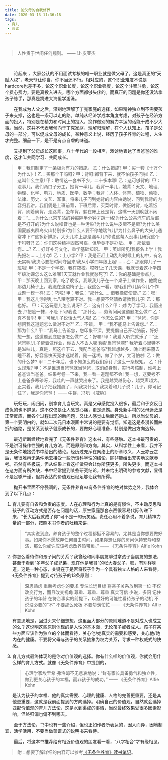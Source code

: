 ```yaml
---
title: 论父母的自我修养
date: 2020-03-13 11:36:18
tags:
 - 育儿
 - 阅读
---
```


<br>

> 人性贵于世间任何规则。 —— 让·皮亚杰

<br>

&emsp;&emsp;论起来 ，大家公认的不用面试考核的唯一职业就是做父母了，这是真正的“天赋人权”，老天爷让你当，你不当还不行。相对应的，这个职业难度不说是hardcore也差不多，论这个职业长度，论这个职业强度，论这个斗智斗勇，论这个费心费力，要是真投入进去，哪个方面都够头疼的。而真正的问题是你还没法拿孩子练手，那真是跳进大海里学游泳。

&emsp;&emsp;在我成为人父之后，深刻地理解了丁克家庭的选择，如果精神独立到不需要孩子来支撑，这也是一条可以走的路。单纯从经济学成本角度考虑，对孩子在经济方面的投入，特别是在精力和时间上的投入，换作做别的努力幸运的话能干成不少大事。当然，这并不代表我倾向于丁克家庭，理解归理解，在个人认知上，孩子是父母的一部分，可以促成父母的成长，某种意义上说，经历了孩子养育的过程，人生才完整。细品一下，是不是有点自虐的味道。

&emsp;&emsp;又提到了父母成长这回事，八十年代的一段相声，戏谑地表达了当爸爸的难度，这才叫共同学习、共同成长。

> 甲：我们制定了一条极为有力的措施。
> 乙：什么措施?
> 甲：买一套《十万个为什么》!
> 乙：买那个干吗呀?
> 甲：背呀!都背下来，就不怕孩子问啦!
> 乙：这叫什么主意!
> 甲：敢情这一套书不少，二十多本哪!
> 乙：这可够背的!
> 甲：没事儿，我们两口子分工，她背一半儿，我背一半儿，她背：天文、地理、物理、化学、电力、地质、医学、数学；我背：人体、体育、植物、动物、法律、历史、文艺、军事。将来儿子问到她背的内容由她说，问到我背的内容归我讲。我们俩是上班前背，下班后背，买菜时背，做饭时背，吃着饭背，刷着碗背，走路背，坐车背，躺在床上还是背，这嘴一天到晚就不闲着：“……为什么北京车站的钟每隔半分钟才跳一格!为什么公共汽车的后窗是不打开的?为什么说噪音也是一种污染?为什么说牛皮癣不是癣?为什么美国夏威夷群岛火山特别多?为什么人要不停地喘气儿?为什么鼻子的大头儿通常冲下?”这多新鲜那，大头儿冲上那是漏斗儿?你说这帮人没事儿研究这个干吗呀?!
> 乙：你们这种精神固然可嘉，但毕竟不是办法。
> 甲：那依着您……?
> 乙：好好补习文化，重学基础知识。
> 甲：英雄所见!我报名上学！我先报名……上小学!
> 乙：上小学?
> 甲：我是正赶上动乱的时候上的初中，有名无实啊!我决心要把时间夺回来!我从小学四年级上起!……
> 乙：那跟你儿子一班啦!
> 甲：不是一个学校，我在夜校。哎呀!上了几天课，我就觉着这小学四年级功课怎么这么难哪?天天就作业我就愁死了!
> 乙：你的基础是惨点儿。
> 甲：那天晚上回到家，吃了晚饭，我跟我儿子在一个桌子上做作业，他跪在那边儿椅子上，我跪在这边椅子上，我这么一看，嘿!我们爷儿俩今儿个作业题一模一样!
> 乙：巧啦!
> 甲：我说：“那什么……借我橡皮使使。”
> 乙：嘿!
> 甲：我这儿涂得乱七八糟老算不对。我一想要不然请教请教我儿子!
> 乙：那也好。
> 甲：可这玩意儿怎么说呀?
> 乙：这有什么?
> 甲：对!为了学习，我豁出去了!把脸一抹，不耻下问!我说：“那什么……劳驾问问这道题怎么做?”
> 乙：真不含乎!
> 甲：可我儿子说话太气人啦!
> 乙：他怎么说的?
> 甲：“爸爸，你是想问我这道题怎么做对不对?”
> 乙：不错。
> 甲：“我不能马上告诉您。”
> 乙：那为什么?
> 甲：“我马上告诉您，您印象不深。要提倡自己开动脑筋，好好想一想，这道题到底应该怎么做?”
> 乙：好嘛!
> 甲：我爱人听完就乐了：“还爸爸呢!儿子帮着做作业，你丢人不丢人哪!你配当爸爸嘛!” 我听着心里特不是滋味儿，真是，照这样下去，我配当爸爸吗?我越想越多，晚上翻来覆去睡不着，好容易快天亮才迷糊着，刚一迷糊，做了个梦，太可怕啦!
> 乙：做的什么梦?
> 甲：二十年后，也不知怎么的我们家订了这么一条规矩。
> 乙：什么规矩?
> 甲：不是谁想当爸爸就当爸爸，取消终身制，实行考核制，谁考上爸爸谁当爸爸。结果考卷一下来，我一看一道题都不会! 我一想，这要考不上爸爸多寒碜呀，我哇的一声就哭出来了。我是越哭越伤心，越哭声越大。正哭着，我儿子把我推醒了，问我哭什么? 我哭着和儿子说：儿子，你可记住了，我是你爸爸！
> —— 牛群、冯巩 《威胁》

&emsp;&emsp;玩归玩，闹归闹，别拿育儿当玩笑。真是父母感觉投入很多，最后和子女反目成仇的也不鲜见。这不仅仅是让人感觉心痛，更是遗憾。身处新手村的父母迷茫是正常反应，而各个过程出现的新问题，又让人感觉山后面还是山。所以当父母的，第一个要明白的，就如二次元日本漫画中常说的是要有觉悟，知道这是条漫长而曲折的道路，是关系到孩子健康成长的，要做好心理准备，特别是做出方向选择。

&emsp;&emsp;最近断断续续地看完了《无条件养育》这本书，有些感触。这本书最可贵的，不是讲可操作性强的育儿方法，而是原则和方向。其实，从科学性上来看，我并不是无条件地接受书中给出的结论。经历过充斥在网络上的断章取义，人云亦云之后，我很难再无条件地去接受一些所谓科学性的结论，除非能给出充实地文献参考。虽然有些极端，但从结果上看这样做只会让你所获更多，所失更少。而这本书在这方面有所欠缺，书中经常提到某些研究结论，并未给出明确的参考文献，显得不是足够严谨，但其表达的价值观已经足够让我有所得。

&emsp;&emsp;抛开书里面不停强调的，无条件养育vs有条件养育的绝对优势之外，我体会到了以下几点：

1. 育儿要有自省和负责的态度。人在心理和行为上真的是有惯性，不主动反思和孩子的互动方式是否存在问题的话，原生家庭那套东西很容易代际传递下来，“长大后我就成了你”可不是一句玩笑话。责任心用不着多说，育儿精神力量的一部分，按照本书作者的吐糟来讲，

   > “其实说到底，养育孩子的整个过程都挺不容易的，尤其是当你想要做好事。如果你不愿放弃任何自由时间，如果你想让你的房间保持安静和整洁，那么你或许应该考虑改养热带鱼。”  —— 《无条件养育》Alfie Kohn

2. 你怎么看待你和孩子间的关系？我曾经和同事朋友聊过拿孩子当朋友的想法，甚至于看到“多年父子成兄弟，现在他是我哥”的张大春父子，嗯，有别样味道。这是一种心态，关键在于是否将孩子作为一个具有独立人格的人来看待。《无条件养育》提到对待孩子的13条原则：

   > 深思熟虑
   > 重新考虑你的要求
   > 专注长远目标
   > 将亲子关系放到第一位
   > 不仅改变行为，而且改变视角
   > 尊重、尊重、尊重
   > 真实可信
   > 少说，多问
   > 记住孩子的年龄
   > 在符合事实的前提下，以最好的可能性看待孩子的动机
   > 不说没必要的“不”
   > 不要那么死板
   > 不要匆匆忙忙
   > —— 《无条件养育》Alfie Kohn

   有意思地是，回过头来仔细想想，这里面大部分的原则难道不是对成人也成立的么？这说明这些原则体现的是人性的基本面，无论孩子或者成人。孩子在某些方面应该作为独立的个体而看待，关心他/她真实的需要和感受，关心他/她内在的健康。不要将父母与孩子的关系抽象为权力关系，寻求一种权威式的快感。

3. 育儿方式最终体现的是你对价值观的选择。你有什么样的价值观，你就会用什么样的育儿方式。就像《无条件养育》中提到的，

   > 心理学家埃里希·弗洛姆不无悲哀地说：“鲜有家长具备勇气和独立性，做到更关心孩子的幸福，而非孩子的成功。” —— 《无条件养育》Alfie Kohn

   是认为孩子的幸福、他的真实需要、心理的健康、人格的完善更重要，还是其他更重要，这就是我前面提到的方向选择。明确自己的价值观，自然就会选择匹配价值观的育儿方法论，这是水到渠成的事情，当然最终效果受很多因素影响，但终归偏也偏不到哪去。

&emsp;&emsp;至于方法论，书中也有一些介绍，但也正如作者所表达的，因人而异，因地制宜，活学活用，不要当做菜谱式的说明书来看待。

&emsp;&emsp;最后，将这本书推荐给有相近价值观的朋友看一看，“八字相合”才有缘相见。

> 附：想要了解详细的内容可以参考[《无条件养育》读书笔记](https://nkduran.github.io/2020/03/09/wutiaojianyangyu-notes/)。